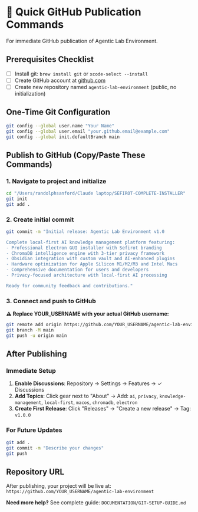 # 🚀 Quick GitHub Publication Commands

For immediate GitHub publication of Agentic Lab Environment.

## Prerequisites Checklist
- [ ] Install git: `brew install git` or `xcode-select --install`
- [ ] Create GitHub account at [github.com](https://github.com)
- [ ] Create new repository named `agentic-lab-environment` (public, no initialization)

## One-Time Git Configuration
```bash
git config --global user.name "Your Name"
git config --global user.email "your.github.email@example.com"
git config --global init.defaultBranch main
```

## Publish to GitHub (Copy/Paste These Commands)

### 1. Navigate to project and initialize
```bash
cd "/Users/randolphsanford/Claude laptop/SEFIROT-COMPLETE-INSTALLER"
git init
git add .
```

### 2. Create initial commit
```bash
git commit -m "Initial release: Agentic Lab Environment v1.0

Complete local-first AI knowledge management platform featuring:
- Professional Electron GUI installer with Sefirot branding
- ChromaDB intelligence engine with 3-tier privacy framework
- Obsidian integration with custom vault and AI-enhanced plugins
- Hardware optimization for Apple Silicon M1/M2/M3 and Intel Macs
- Comprehensive documentation for users and developers
- Privacy-focused architecture with local-first AI processing

Ready for community feedback and contributions."
```

### 3. Connect and push to GitHub
**⚠️ Replace YOUR_USERNAME with your actual GitHub username:**
```bash
git remote add origin https://github.com/YOUR_USERNAME/agentic-lab-environment.git
git branch -M main
git push -u origin main
```

## After Publishing

### Immediate Setup
1. **Enable Discussions**: Repository → Settings → Features → ✓ Discussions
2. **Add Topics**: Click gear next to "About" → Add: `ai`, `privacy`, `knowledge-management`, `local-first`, `macos`, `chromadb`, `electron`
3. **Create First Release**: Click "Releases" → "Create a new release" → Tag: `v1.0.0`

### For Future Updates
```bash
git add .
git commit -m "Describe your changes"
git push
```

## Repository URL
After publishing, your project will be live at:  
`https://github.com/YOUR_USERNAME/agentic-lab-environment`

**Need more help?** See complete guide: `DOCUMENTATION/GIT-SETUP-GUIDE.md`